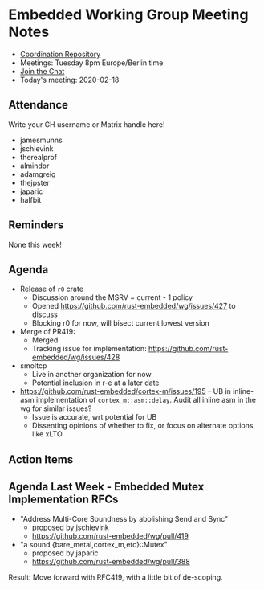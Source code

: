 # Embedded Working Group Meeting Notes

* [Coordination Repository]
* Meetings: Tuesday 8pm Europe/Berlin time
* [Join the Chat]
* Today's meeting: 2020-02-18

[Coordination Repository]: https://github.com/rust-embedded/wg
[Join the Chat]: https://riot.im/app/#/room/#rust-embedded:matrix.org
[Meeting Agenda]: #

## Attendance

Write your GH username or Matrix handle here!

* jamesmunns
* jschievink
* therealprof
* almindor
* adamgreig
* thejpster
* japaric
* halfbit

## Reminders

None this week!

## Agenda

* Release of `r0` crate
    * Discussion around the MSRV = current - 1 policy
    * Opened https://github.com/rust-embedded/wg/issues/427 to discuss
    * Blocking r0 for now, will bisect current lowest version
* Merge of PR419:
    * Merged
    * Tracking issue for implementation: https://github.com/rust-embedded/wg/issues/428
* smoltcp
    * Live in another organization for now
    * Potential inclusion in r-e at a later date
* https://github.com/rust-embedded/cortex-m/issues/195 – UB in inline-asm implementation of `cortex_m::asm::delay`. Audit all inline asm in the wg for similar issues?
    * Issue is accurate, wrt potential for UB
    * Dissenting opinions of whether to fix, or focus on alternate options, like xLTO


## Action Items

## Agenda Last Week - Embedded Mutex Implementation RFCs

* "Address Multi-Core Soundness by abolishing Send and Sync"
    * proposed by jschievink
    * https://github.com/rust-embedded/wg/pull/419
* "a sound {bare_metal,cortex_m,etc}::Mutex"
    * proposed by japaric
    * https://github.com/rust-embedded/wg/pull/388

Result: Move forward with RFC419, with a little bit of de-scoping.
